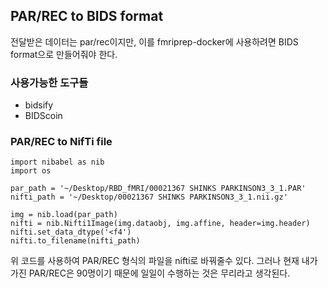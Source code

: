 ## PAR/REC to BIDS format

전달받은 데이터는 par/rec이지만, 이를 fmriprep-docker에 사용하려면 BIDS format으로 만들어줘야 한다.

### 사용가능한 도구들

* bidsify
* BIDScoin

### PAR/REC to NifTi file

~~~python3
import nibabel as nib
import os

par_path = '~/Desktop/RBD_fMRI/00021367 SHINKS PARKINSON3_3_1.PAR'
nifti_path = '~/Desktop/00021367 SHINKS PARKINSON3_3_1.nii.gz'

img = nib.load(par_path)
nifti = nib.Nifti1Image(img.dataobj, img.affine, header=img.header)
nifti.set_data_dtype('<f4')
nifti.to_filename(nifti_path)
~~~

위 코드를 사용하여 PAR/REC 형식의 파일을 nifti로 바꿔줄수 있다. 그러나 현재 내가 가진 PAR/REC은 90명이기 때문에 일일이 수행하는 것은 무리라고 생각된다.
